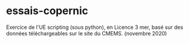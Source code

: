 # essais-copernic

Exercice de l'UE scripting (sous python), en Licence 3 mer, basé sur des données téléchargeables sur le site du CMEMS. (novembre 2020)
